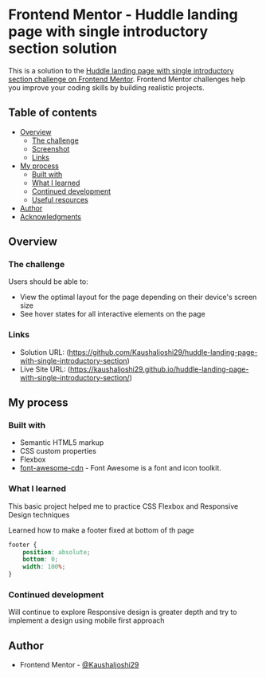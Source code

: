 # Frontend Mentor - Huddle landing page with single introductory section solution

This is a solution to the [Huddle landing page with single introductory section challenge on Frontend Mentor](https://www.frontendmentor.io/challenges/huddle-landing-page-with-a-single-introductory-section-B_2Wvxgi0). Frontend Mentor challenges help you improve your coding skills by building realistic projects.

## Table of contents

- [Overview](#overview)
  - [The challenge](#the-challenge)
  - [Screenshot](#screenshot)
  - [Links](#links)
- [My process](#my-process)
  - [Built with](#built-with)
  - [What I learned](#what-i-learned)
  - [Continued development](#continued-development)
  - [Useful resources](#useful-resources)
- [Author](#author)
- [Acknowledgments](#acknowledgments)

## Overview

### The challenge

Users should be able to:

- View the optimal layout for the page depending on their device's screen size
- See hover states for all interactive elements on the page

### Links

- Solution URL: (https://github.com/Kaushaljoshi29/huddle-landing-page-with-single-introductory-section)
- Live Site URL: (https://kaushaljoshi29.github.io/huddle-landing-page-with-single-introductory-section/)

## My process

### Built with

- Semantic HTML5 markup
- CSS custom properties
- Flexbox
- [font-awesome-cdn](https://cdnjs.com/libraries/font-awesome) - Font Awesome is a font and icon toolkit.

### What I learned

This basic project helped me to practice CSS Flexbox and Responsive Design techniques

Learned how to make a footer fixed at bottom of th page

```css
footer {
    position: absolute;
    bottom: 0;
    width: 100%;
}
```

### Continued development

Will continue to explore Responsive design is greater depth and try to implement a design using mobile first approach

## Author

- Frontend Mentor - [@Kaushaljoshi29](https://www.frontendmentor.io/profile/Kaushaljoshi29)
